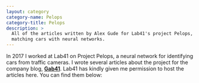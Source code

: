 ```yaml
---
layout: category
category-name: Pelops
category-title: Pelops
description: >
  All of the articles written by Alex Gude for Lab41's project Pelops,
  matching cars with neural networks.
---
```


In 2017 I worked at Lab41 on Project Pelops, a neural network for identifying
cars from traffic cameras. I wrote several articles about the project for the
company blog, [**Gab41**][gab41]. Lab41 has kindly given me permission to host
the articles here. You can find them below:

[gab41]: https://gab41.lab41.org/
